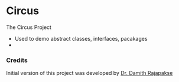 # Circus
The Circus Project

- Used to demo abstract classes, interfaces, pacakages
- 

### Credits

Initial version of this project was developed by [Dr. Damith Rajapakse](https://github.com/damithc)